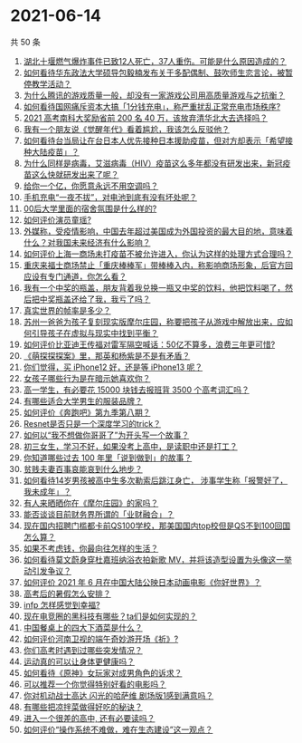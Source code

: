 # 2021-06-14

共 50 条

<!-- BEGIN -->
<!-- 最后更新时间 Mon Jun 14 2021 00:08:51 GMT+0800 (China Standard Time) -->

1. [湖北十堰燃气爆炸事件已致12人死亡，37人重伤。可能是什么原因造成的？](https://www.zhihu.com/question/464751425)
2. [如何看待华东政法大学硕导包毅楠发布关于多配偶制、鼓吹师生恋言论，被暂停教学活动？](https://www.zhihu.com/question/463918672)
3. [为什么腾讯的游戏质量一般，却没有一家游戏公司用高质量游戏与之抗衡？](https://www.zhihu.com/question/437231835)
4. [如何看待国网痛斥资本大搞「1分钱充电」，称严重扰乱正常充电市场秩序?](https://www.zhihu.com/question/464766118)
5. [2021 高考南科大奖励省前 200 名 40
   万，该放弃清华北大去选择吗？](https://www.zhihu.com/question/464200988)
6. [我有一个朋友说《觉醒年代》看着尴尬，我该怎么反驳他？](https://www.zhihu.com/question/451585351)
7. [如何看待台当局让在台日本人优先接种日本援助疫苗，但对方却表示「希望接种大陆疫苗」？](https://www.zhihu.com/question/464492676)
8. [为什么同样是病毒，艾滋病毒（HIV）疫苗这么多年都没有研发出来，新冠疫苗这么快就研发出来了呢？](https://www.zhihu.com/question/464293186)
9. [给你一个亿，你愿意永远不用空调吗？](https://www.zhihu.com/question/461752259)
10. [手机充电“一夜不拔”，对电池到底有没有坏处呢？](https://www.zhihu.com/question/351666337)
11. [00后大学里面的宿舍氛围是什么样的?](https://www.zhihu.com/question/464374285)
12. [如何评价演员童瑶?](https://www.zhihu.com/question/374564039)
13. [外媒称，受疫情影响，中国去年超过美国成为外国投资的最大目的地，意味着什么？对我国未来经济有什么影响？](https://www.zhihu.com/question/457880259)
14. [如何评价上海一商场未打疫苗不被允许进入，你认为这样的处理方式合理吗？](https://www.zhihu.com/question/463818396)
15. [重庆来福士商场禁止「重庆棒棒军」带棒棒入内，称影响商场形象，后官方回应设有专门通道，你怎么看？](https://www.zhihu.com/question/464277644)
16. [我有一个中奖的瓶盖，朋友背着我兑换一瓶又中奖的饮料，他把饮料喝了，然后把中奖瓶盖还给了我，我亏了吗？](https://www.zhihu.com/question/459981000)
17. [真实世界的帧率是多少？](https://www.zhihu.com/question/463432278)
18. [苏州一爸爸为孩子复刻现实版摩尔庄园，称要把孩子从游戏中解放出来，应如何引导孩子在虚拟与现实中找到平衡？](https://www.zhihu.com/question/464491170)
19. [如何评价比亚迪王传福对雷军隔空喊话：50亿不算多，浪费三年更可惜?](https://www.zhihu.com/question/464298292)
20. [《萌探探探案》里，那英和杨紫是不是有矛盾？](https://www.zhihu.com/question/464554526)
21. [你们觉得，买 iPhone12 好，还是等 iPhone13
    呢？](https://www.zhihu.com/question/426253380)
22. [女孩子哪些行为是在暗示她喜欢你？](https://www.zhihu.com/question/457449556)
23. [高一学生，有必要花 15000 块钱去报班背 3500
    个高考词汇吗？](https://www.zhihu.com/question/460422473)
24. [有哪些适合大学男生的服装品牌？](https://www.zhihu.com/question/282681681)
25. [如何评价《奔跑吧》第九季第八期？](https://www.zhihu.com/question/464526784)
26. [Resnet是否只是一个深度学习的trick？](https://www.zhihu.com/question/459892388)
27. [如何以“我不想做你哥哥了”为开头写一个故事？](https://www.zhihu.com/question/450075897)
28. [初三女生，学习不好，如果没考上高中，是读职中还是打工？](https://www.zhihu.com/question/458989163)
29. [你知道哪些过去 100 年里「说到做到」的故事？](https://www.zhihu.com/question/464242642)
30. [贫贱夫妻百事哀能哀到什么地步？](https://www.zhihu.com/question/363473759)
31. [如何看待14岁男孩被高中生多次勒索后跳江身亡，
    涉事学生称「报警好了，我未成年」？](https://www.zhihu.com/question/464277122)
32. [有人来晒晒你在《摩尔庄园》的家吗？](https://www.zhihu.com/question/463512086)
33. [能否谈谈目前财务界所谓的「业财融合」？](https://www.zhihu.com/question/276174221)
34. [现在国内招聘门槛都卡前QS100学校，那美国国内top校但是QS不到100回国怎么算？](https://www.zhihu.com/question/463057342)
35. [如果不考虑钱，你最向往怎样的生活？](https://www.zhihu.com/question/463878603)
36. [如何看待莫文蔚身穿杜嘉班纳浴衣拍新歌
    MV，并将该造型设置为头像这一举动引发争议？](https://www.zhihu.com/question/464608586)
37. [如何评价 2021 年 6
    月在中国大陆公映日本动画电影《你好世界》？](https://www.zhihu.com/question/462217412)
38. [高考后的暑假怎么安排？](https://www.zhihu.com/question/398637488)
39. [infp 怎样感觉到幸福?](https://www.zhihu.com/question/462853839)
40. [现在电竞圈的黑科技有哪些？ta们是如何实现的？](https://www.zhihu.com/question/464083941)
41. [中国餐桌上的四大下酒菜是什么？](https://www.zhihu.com/question/462205949)
42. [如何评价河南卫视的端午奇妙游开场《祈》?](https://www.zhihu.com/question/464708590)
43. [你们高考时遇到过哪些突发情况？](https://www.zhihu.com/question/284637836)
44. [运动真的可以让身体更健康吗？](https://www.zhihu.com/question/453841541)
45. [如何看待《原神》女玩家对成男角色的诉求？](https://www.zhihu.com/question/464253913)
46. [可以推荐一个你觉得特别好看的电影吗？](https://www.zhihu.com/question/460500917)
47. [你对机动战士高达 闪光的哈萨维 剧场版1感到满意吗？](https://www.zhihu.com/question/464485964)
48. [有哪些把凉拌菜做得好吃的秘诀？](https://www.zhihu.com/question/327948969)
49. [进入一个很差的高中, 还有必要读吗？](https://www.zhihu.com/question/463427251)
50. [如何评价“操作系统不难做，难在生态建设”这一观点？](https://www.zhihu.com/question/464418369)

<!-- END -->
